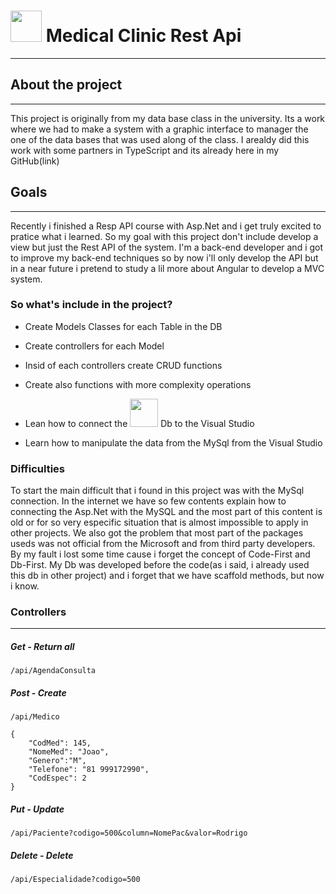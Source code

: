 # <img width="50" src="https://cdn.jsdelivr.net/gh/devicons/devicon/icons/dotnetcore/dotnetcore-original.svg" /> Medical Clinic Rest Api

<hr>

## About the project

<hr>

<p>    This project is originally from my data base class in the university. Its a work where we had to make a system with a graphic interface to manager the one of the data bases that was used along of the class. I arealdy did this work with some partners in TypeScript and its already here in my GitHub(<a src="https://github.com/posccis/medical-clinica-project">link</a>)</p>

## Goals

<hr>

<p>    Recently i finished a Resp API course with Asp.Net and i get truly excited to pratice what i learned. So my goal with this project don't include develop a view but just the Rest API of the system. I'm a back-end developer and i got to improve my back-end techniques so by now i'll only develop the API but in a near future i pretend to study a lil more about Angular to develop a MVC system.</p>

### So what's include in the project?

- Create Models Classes for each Table in the DB

- Create controllers for each Model

- Insid of each controllers create CRUD functions

- Create also functions with more complexity operations

- Lean how to connect the <img width="45" src="https://cdn.jsdelivr.net/gh/devicons/devicon/icons/mysql/mysql-original-wordmark.svg" /> Db to the Visual Studio 

- Learn how to manipulate the data from the MySql from the Visual Studio 

### Difficulties
To start the main difficult that i found in this project was with the MySql connection. In the internet we have so few contents explain how to connecting the Asp.Net with the MySQL and the most part of this content is old or for so very especific situation that is almost impossible to apply in other projects. We also got the problem that most part of the packages useds was not official from the Microsoft and from third party developers. 
By my fault i lost some time cause i forget the concept of Code-First and Db-First. My Db was developed before the code(as i said, i already used this db in other project) and i forget that we have scaffold methods, but now i know.

### Controllers

<hr>

##### Get - Return all
```
/api/AgendaConsulta
```

##### Post - Create
```
/api/Medico
```
```Post
{
	"CodMed": 145,
	"NomeMed": "Joao",
	"Genero":"M",
	"Telefone": "81 999172990",
	"CodEspec": 2
}
```
##### Put - Update
```
/api/Paciente?codigo=500&column=NomePac&valor=Rodrigo
```
##### Delete - Delete
```
/api/Especialidade?codigo=500
```